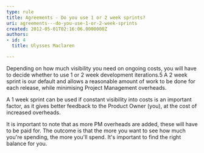 ```yaml
---
type: rule
title: Agreements - Do you use 1 or 2 week sprints?
uri: agreements---do-you-use-1-or-2-week-sprints
created: 2012-05-01T02:16:06.0000000Z
authors:
- id: 4
  title: Ulysses Maclaren

---
```


 Depending on how much visibility you need on ongoing costs, you will have to decide whether to use 1 or 2 week development iterations.5 
​A 2 week sprint is our default and allows a reasonable amount of work to be done for each release, while minimising Project Management overheads.

A 1 week sprint can be used if constant visibility into costs is an important factor, as it gives better feedback to the Product Owner (you), at the cost of increased overheads.

It is important to note that as more PM overheads are added, these will have to be paid for. The outcome is that the more you want to see how much you're spending, the more you'll spend. It's important to find the right balance for you.


